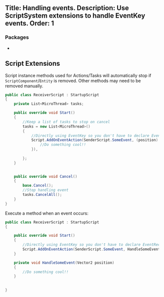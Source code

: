 Title: Handling events.
Description: Use ScriptSystem extensions to handle EventKey<T> events. 
Order: 1
---
### Packages
- <?# nuget "XenkoToolkit" /?>

## Script Extensions
Script instance methods used for Actions/Tasks will automatically stop if `ScriptComponent`/`Entity` is removed. Other methods may need to be removed manually.

```csharp
public class ReceiverScript : StartupScript
{
    private List<MicroThread> tasks;

    public override void Start()
    {
        //Keep a list of tasks to stop on cancel
        tasks = new List<MicroThread>()
        {
            //Directly using EventKey so you don't have to declare EventReciever:
            Script.AddOnEventAction(SenderScript.SomeEvent, (position) => {
                //Do something cool!!
            }),
            
        };
    }

   
    public override void Cancel()
    {
        base.Cancel();
        //Stop handling event
        tasks.CancelAll();
    }    
}
```

Execute a method when an event occurs:

```csharp
public class ReceiverScript : StartupScript
{

    public override void Start()
    {
        //Directly using EventKey so you don't have to declare EventReciever:
        Script.AddOnEventAction(SenderScript.SomeEvent, HandleSomeEvent),
    }

    private void HandleSomeEvent(Vector2 position)
    {
        //Do something cool!!
    }
    
  
}
```